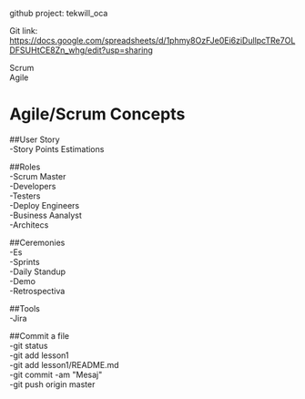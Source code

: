 github project: tekwill_oca

Git link: https://docs.google.com/spreadsheets/d/1phmy8OzFJe0Ei6ziDullpcTRe7OLDFSUHtCE8Zn_whg/edit?usp=sharing

Scrum  
Agile



# Agile/Scrum Concepts


##User Story     
    -Story Points Estimations  
    
##Roles  
      -Scrum Master  
    -Developers  
    -Testers  
    -Deploy Engineers  
    -Business Aanalyst  
    -Architecs  
    
##Ceremonies  
    -Es  
    -Sprints  
    -Daily Standup  
    -Demo  
    -Retrospectiva  
    
##Tools  
    -Jira  
    
##Commit a file     
	-git status  
	-git add lesson1  
	-git add lesson1/README.md  
	-git commit -am "Mesaj"  
	-git push origin master  